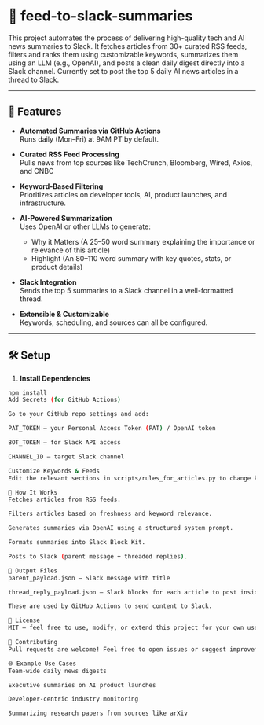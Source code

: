 # 📰 feed-to-slack-summaries

This project automates the process of delivering high-quality tech and AI news summaries to Slack. It fetches articles from 30+ curated RSS feeds, filters and ranks them using customizable keywords, summarizes them using an LLM (e.g., OpenAI), and posts a clean daily digest directly into a Slack channel. Currently set to post the top 5 daily AI news articles in a thread to Slack.

---

## 🚀 Features

- **Automated Summaries via GitHub Actions**  
  Runs daily (Mon–Fri) at 9AM PT by default.

- **Curated RSS Feed Processing**  
  Pulls news from top sources like TechCrunch, Bloomberg, Wired, Axios, and CNBC

- **Keyword-Based Filtering**  
  Prioritizes articles on developer tools, AI, product launches, and infrastructure.

- **AI-Powered Summarization**  
  Uses OpenAI or other LLMs to generate:
  - Why it Matters (A 25–50 word summary explaining the importance or relevance of this article)
  - Highlight (An 80–110 word summary with key quotes, stats, or product details)

- **Slack Integration**  
  Sends the top 5 summaries to a Slack channel in a well-formatted thread.

- **Extensible & Customizable**  
  Keywords, scheduling, and sources can all be configured.

---

## 🛠️ Setup

1. **Install Dependencies**

```bash
npm install
Add Secrets (for GitHub Actions)

Go to your GitHub repo settings and add:

PAT_TOKEN — your Personal Access Token (PAT) / OpenAI token 

BOT_TOKEN — for Slack API access

CHANNEL_ID — target Slack channel

Customize Keywords & Feeds
Edit the relevant sections in scripts/rules_for_articles.py to change keyword filters or feed URLs.

🤖 How It Works
Fetches articles from RSS feeds.

Filters articles based on freshness and keyword relevance.

Generates summaries via OpenAI using a structured system prompt.

Formats summaries into Slack Block Kit.

Posts to Slack (parent message + threaded replies).

📁 Output Files
parent_payload.json — Slack message with title

thread_reply_payload.json — Slack blocks for each article to post inside a thread

These are used by GitHub Actions to send content to Slack.

📄 License
MIT — feel free to use, modify, or extend this project for your own use cases.

🙌 Contributing
Pull requests are welcome! Feel free to open issues or suggest improvements.

🌐 Example Use Cases
Team-wide daily news digests

Executive summaries on AI product launches

Developer-centric industry monitoring

Summarizing research papers from sources like arXiv
